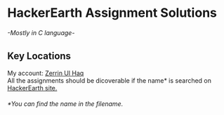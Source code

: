 # HackerEarth Assignment Solutions  
###### -Mostly in C language- 

## Key Locations
My account: [Zerrin Ul Haq](https://www.hackerearth.com/@zerrin/)  
All the assignments should be dicoverable if the name* is searched on [HackerEarth site.](https://www.hackerearth.com)
###### *You can find the name in the filename.
